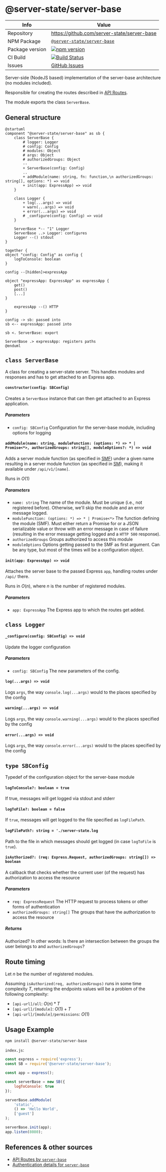 # @server-state/server-base

|Info|Value|
|---|---|
|Repository|https://github.com/server-state/server-base|
|NPM Package|[`@server-state/server-base`](https://www.npmjs.com/package/@server-state/server-base)|
|Package version|[![npm version](https://badge.fury.io/js/%40server-state%2Fserver-base.svg)](https://badge.fury.io/js/%40server-state%2Fserver-base)|
|CI Build|[![Build Status](https://travis-ci.com/server-state/server-base.svg?branch=master)](https://travis-ci.com/server-state/server-base)|
|Issues|[GitHub Issues](https://github.com/server-state/server-base/issues?q=is%3Aissue+is%3Aopen+sort%3Aupdated-desc)|

Server-side (NodeJS based) implementation of the server-base architecture (no modules included).

Responsible for creating the routes described in [API Routes](/api/server-base.md).

The module exports the class `ServerBase`.

## General structure

```plantuml
@startuml
component "@server-state/server-base" as sb {
    class ServerBase {
        # logger: Logger
        # config: Config
        # modules: Object
        # args: Object
        # authorizedGroups: Object
        --
        + ServerBase(config: Config)
        ..
        + addModule(name: string, fn: function,\n authorizedGroups: string[], options: *) => void
        + init(app: ExpressApp) => void
    }

    class Logger {
        + log(...args) => void
        + warn(...args) => void
        + error(...args) => void
        # _configure(config: Config) => void
    }

    ServerBase *-- "1" Logger
    ServerBase ..> Logger: configures
    Logger --() stdout
}

together {
object "config: Config" as config {
    logToConsole: boolean
}

config --[hidden]>expressApp

object "expressApp: ExpressApp" as expressApp {
    get()
    post()
    [...]
}

    expressApp --() HTTP
}

config -> sb: passed into
sb <-- expressApp: passed into

sb <. ServerBase: export

ServerBase .> expressApp: registers paths
@enduml
```

## `class ServerBase`
A class for creating a server-state server. This handles modules and responses and has to get attached to an Express app.

#### `constructor(config: SBConfig)`
Creates a `ServerBase` instance that can then get attached to an Express application.

##### Parameters
- `config: SBConfig` Configuration for the server-base module, including options for logging


#### `addModule(name: string, moduleFunction: (options: *) => * | Promise<*>, authorizedGroups: string[], moduleOptions?: *) => void`
Adds a server module function (as specified in [SMF](/terminology/server-module-function.md)) under a given name resulting in a server module function (as specified in [SM](/terminology/server-module.md)), making it available under `/api/v1/[name]`.

Runs in $O(1)$

##### Parameters
* `name: string` The name of the module. Must be unique (i.e., not registered before). Otherwise, we'll skip the module and an error message logged.
* `moduleFunction: (options: *) => * | Promise<*>` The function defining the module (SMF). Must either return a Promise for or a JSON serializable value or throw with an error message in case of failure (resulting in the error message getting logged and a `HTTP 500` response).
* `authorizedGroups` Groups authorized to access this module
* `moduleOptions` Options getting passed to the SMF as first argument. Can be any type, but most of the times will be a configuration object.

#### `init(app: ExpressApp) => void`
Attaches the server base to the passed Express `app`, handling routes under `/api/` there.

Runs in $O(n)$, where $n$ is the number of registered modules.

##### Parameters
* `app: ExpressApp` The Express app to which the routes get added.

## `class Logger`
#### `_configure(config: SBConfig) => void`
Update the logger configuration

##### Parameters
* `config: SBConfig` The new parameters of the config.

#### `log(...args) => void`
Logs `args`, the way `console.log(...args)` would to the places specified by the config
#### `warning(...args) => void`
Logs `args`, the way `console.warning(...args)` would to the places specified by the config
#### `error(...args) => void`
Logs `args`, the way `console.error(...args)` would to the places specified by the config

## `type SBConfig`
Typedef of the configuration object for the server-base module

#### `logToConsole?: boolean = true`
If true, messages will get logged via stdout and stderr
#### `logToFile?: boolean = false`
If `true`, messages will get logged to the file specified as `logFilePath`.
#### `logFilePath?: string = './server-state.log`
Path to the file in which messages should get logged (in case `logToFile` is `true`).

#### `isAuthorized?: (req: Express.Request, authorizedGroups: string[]) => boolean`
A callback that checks whether the current user (of the request) has authorization to access the resource

##### Parameters
- `req: ExpressRequest` The HTTP request to process tokens or other forms of authentication
- `authorizedGroups: string[]` The groups that have the authorization to access the resource

##### Returns
Authorized? In other words: Is there an intersection between the groups the user belongs to and `authorizedGroups`?

## Route timing
Let $n$ be the number of registered modules.

Assuming `isAuthorized(req, authorizedGroups)` runs in some time complexity $T$, returning the endpoints values will be a problem of the following complexity:

- `[api-url]/all`: $O(n) * T$
- `[api-url]/[module]`: $O(1) + T$
- `[api-url]/[module]/permissions`: $O(1)$


## Usage Example
```shell
npm install @server-state/server-base
``` 

`index.js`:

```js
const express = require('express');
const SB = require('@server-state/server-base');

const app = express();

const serverBase = new SB({
    logToConsole: true
});

serverBase.addModule(
    'static', 
    () => 'Hello World', 
    ['guest']
);

serverBase.init(app);
app.listen(8080);
```

## References & other sources
- [API Routes by `server-base`](/api/server-base.md)
- [Authentication details for `server-base`](/arch/authentication.md?id=implementation-inside-server-base)
